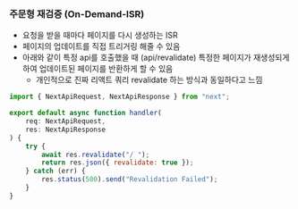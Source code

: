 ### 주문형 재검증 (On-Demand-ISR)

-   요청을 받을 때마다 페이지를 다시 생성하는 ISR
-   페이지의 업데이트를 직접 트리거링 해줄 수 있음
-   아래와 같이 특정 api를 호출했을 때 (api/revalidate) 특정한 페이지가 재생성되게 하여 업데이트된 페이지를 반환하게 할 수 있음
    -   개인적으로 진짜 리액트 쿼리 revalidate 하는 방식과 동일하다고 느낌

```js
import { NextApiRequest, NextApiResponse } from "next";

export default async function handler(
    req: NextApiRequest,
    res: NextApiResponse
) {
    try {
        await res.revalidate("/ ");
        return res.json({ revalidate: true });
    } catch (err) {
        res.status(500).send("Revalidation Failed");
    }
}
```
